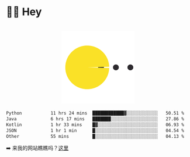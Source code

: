 
# 👋🏻 Hey
<div align="center">
	<br>
	<img src="https://raw.githubusercontent.com/Aniket965/Aniket965/master/pacman.svg?sanitize=true" width="200" height="200">
	<br>
</div>

<!--START_SECTION:waka-->

```text
Python           11 hrs 24 mins  ████████████▓░░░░░░░░░░░░   50.51 %
Java             6 hrs 17 mins   ███████░░░░░░░░░░░░░░░░░░   27.86 %
Kotlin           1 hr 33 mins    █▓░░░░░░░░░░░░░░░░░░░░░░░   06.93 %
JSON             1 hr 1 min      █░░░░░░░░░░░░░░░░░░░░░░░░   04.54 %
Other            55 mins         █░░░░░░░░░░░░░░░░░░░░░░░░   04.13 %
```

<!--END_SECTION:waka-->

 ➡️  来我的网站瞧瞧吗？[这里](https://www.shaolongfei.com)
